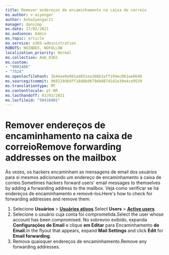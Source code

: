 ```yaml
---
title: Remover endereços de encaminhamento na caixa de correio
ms.author: v-aiyengar
author: AshaIyengar21
manager: dansimp
ms.date: 17/02/2021
ms.audience: Admin
ms.topic: article
ms.service: o365-administration
ROBOTS: NOINDEX, NOFOLLOW
localization_priority: Normal
ms.collection: Adm_O365
ms.custom:
- "9002486"
- "7524"
ms.openlocfilehash: 3b44ae0a981ad851ea368b3aff194ec061ae6648
ms.sourcegitcommit: 969219d6dff18d86d679d4d8741d1e39e4ce9539
ms.translationtype: MT
ms.contentlocale: pt-BR
ms.lasthandoff: 03/03/2021
ms.locfileid: "50416901"
---
```

# <a name="remove-forwarding-addresses-on-the-mailbox"></a><span data-ttu-id="ff32e-102">Remover endereços de encaminhamento na caixa de correio</span><span class="sxs-lookup"><span data-stu-id="ff32e-102">Remove forwarding addresses on the mailbox</span></span>

<span data-ttu-id="ff32e-103">Às vezes, os hackers encaminham as mensagens de email dos usuários para si mesmos adicionando um endereço de encaminhamento à caixa de correio.</span><span class="sxs-lookup"><span data-stu-id="ff32e-103">Sometimes hackers forward users' email messages to themselves by adding a forwarding address to the mailbox.</span></span> <span data-ttu-id="ff32e-104">Veja como verificar se há endereços de encaminhamento e removê-los:</span><span class="sxs-lookup"><span data-stu-id="ff32e-104">Here's how to check for forwarding addresses and remove them:</span></span>

1. <span data-ttu-id="ff32e-105">Selecione **Usuários**  >  **[Usuários ativos](https://go.microsoft.com/fwlink/p/?linkid=834822)**.</span><span class="sxs-lookup"><span data-stu-id="ff32e-105">Select **Users** > **[Active users](https://go.microsoft.com/fwlink/p/?linkid=834822)**.</span></span>
1. <span data-ttu-id="ff32e-106">Selecione o usuário cuja conta foi comprometida.</span><span class="sxs-lookup"><span data-stu-id="ff32e-106">Select the user whose account has been compromised.</span></span> <span data-ttu-id="ff32e-107">No sobrevoo exibido, expanda **Configurações de Email** e clique **em Editar** para Encaminhamento **de Email.**</span><span class="sxs-lookup"><span data-stu-id="ff32e-107">In the flyout that appears, expand **Mail Settings** and click **Edit** for **Email forwarding**.</span></span>
1. <span data-ttu-id="ff32e-108">Remova quaisquer endereços de encaminhamento.</span><span class="sxs-lookup"><span data-stu-id="ff32e-108">Remove any forwarding addresses.</span></span>
